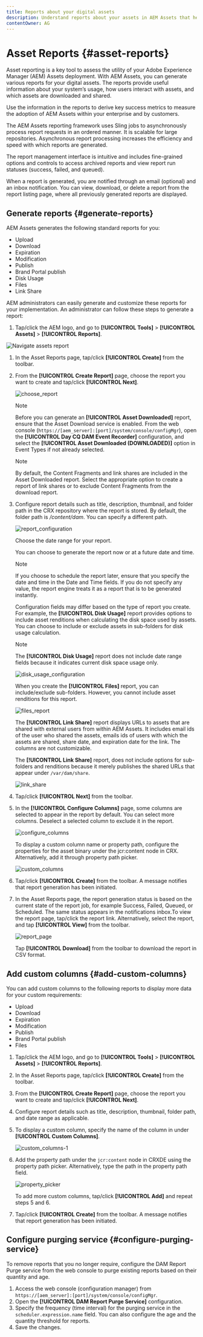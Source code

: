 ```yaml
---
title: Reports about your digital assets
description: Understand reports about your assets in AEM Assets that help your understand usage, activity, and sharing of your digital assets.
contentOwner: AG
---
```


# Asset Reports {#asset-reports}

Asset reporting is a key tool to assess the utility of your Adobe Experience Manager (AEM) Assets deployment. With AEM Assets, you can generate various reports for your digital assets. The reports provide useful information about your system’s usage, how users interact with assets, and which assets are downloaded and shared.

Use the information in the reports to derive key success metrics to measure the adoption of AEM Assets within your enterprise and by customers.

The AEM Assets reporting framework uses Sling jobs to asynchronously process report requests in an ordered manner. It is scalable for large repositories. Asynchronous report processing increases the efficiency and speed with which reports are generated.

The report management interface is intuitive and includes fine-grained options and controls to access archived reports and view report run statuses (success, failed, and queued).

When a report is generated, you are notified through an email (optional) and an inbox notification. You can view, download, or delete a report from the report listing page, where all previously generated reports are displayed.

## Generate reports {#generate-reports}

AEM Assets generates the following standard reports for you:

* Upload
* Download
* Expiration
* Modification
* Publish
* Brand Portal publish
* Disk Usage
* Files
* Link Share

AEM administrators can easily generate and customize these reports for your implementation. An administrator can follow these steps to generate a report:

1. Tap/click the AEM logo, and go to **[!UICONTROL Tools]** &gt; **[!UICONTROL Assets]** &gt; **[!UICONTROL Reports]**.

![Navigate assets report](assets/AssetsReportNavigation.png)

1. In the Asset Reports page, tap/click **[!UICONTROL Create]** from the toolbar.
1. From the **[!UICONTROL Create Report]** page, choose the report you want to create and tap/click **[!UICONTROL Next]**.

   ![choose_report](assets/choose_report.png)

   >[!NOTE]
   >
   >Before you can generate an **[!UICONTROL Asset Downloaded]** report, ensure that the Asset Download service is enabled. From the web console (`https://[aem_server]:[port]/system/console/configMgr`), open the **[!UICONTROL Day CQ DAM Event Recorder]** configuration, and select the **[!UICONTROL Asset Downloaded (DOWNLOADED)]** option in Event Types if not already selected.

   >[!NOTE]
   >
   >By default, the Content Fragments and link shares are included in the Asset Downloaded report. Select the appropriate option to create a report of link shares or to exclude Content Fragments from the download report.

1. Configure report details such as title, description, thumbnail, and folder path in the CRX repository where the report is stored. By default, the folder path is */content/dam*. You can specify a different path.

   ![report_configuration](assets/report_configuration.png)

   Choose the date range for your report.

   You can choose to generate the report now or at a future date and time.

   >[!NOTE]
   >
   >If you choose to schedule the report later, ensure that you specify the date and time in the Date and Time fields. If you do not specify any value, the report engine treats it as a report that is to be generated instantly.

   Configuration fields may differ based on the type of report you create. For example, the **[!UICONTROL Disk Usage]** report provides options to include asset renditions when calculating the disk space used by assets. You can choose to include or exclude assets in sub-folders for disk usage calculation.

   >[!NOTE]
   >
   >The **[!UICONTROL Disk Usage]** report does not include date range fields because it indicates current disk space usage only.

   ![disk_usage_configuration](assets/disk_usage_configuration.png)

   When you create the **[!UICONTROL Files]** report, you can include/exclude sub-folders. However, you cannot include asset renditions for this report.

   ![files_report](assets/files_report.png)

   The **[!UICONTROL Link Share]** report displays URLs to assets that are shared with external users from within AEM Assets. It includes email ids of the user who shared the assets, emails ids of users with which the assets are shared, share date, and expiration date for the link. The columns are not customizable.

   The **[!UICONTROL Link Share]** report, does not include options for sub-folders and renditions because it merely publishes the shared URLs that appear under `/var/dam/share`.

   ![link_share](assets/link_share.png)

1. Tap/click **[!UICONTROL Next]** from the toolbar.

1. In the **[!UICONTROL Configure Columns]** page, some columns are selected to appear in the report by default. You can select more columns. Deselect a selected column to exclude it in the report.

   ![configure_columns](assets/configure_columns.png)

   To display a custom column name or property path, configure the properties for the asset binary under the jcr:content node in CRX. Alternatively, add it through property path picker.

   ![custom_columns](assets/custom_columns.png)

1. Tap/click **[!UICONTROL Create]** from the toolbar. A message notifies that report generation has been initiated.
1. In the Asset Reports page, the report generation status is based on the current state of the report job, for example Success, Failed, Queued, or Scheduled. The same status appears in the notifications inbox.To view the report page, tap/click the report link. Alternatively, select the report, and tap **[!UICONTROL View]** from the toolbar.

   ![report_page](assets/report_page.png)

   Tap **[!UICONTROL Download]** from the toolbar to download the report in CSV format.

## Add custom columns {#add-custom-columns}

You can add custom columns to the following reports to display more data for your custom requirements:

* Upload
* Download
* Expiration
* Modification
* Publish
* Brand Portal publish
* Files

1. Tap/click the AEM logo, and go to **[!UICONTROL Tools]** &gt; **[!UICONTROL Assets]** &gt; **[!UICONTROL Reports]**.
1. In the Asset Reports page, tap/click **[!UICONTROL Create]** from the toolbar.

1. From the **[!UICONTROL Create Report]** page, choose the report you want to create and tap/click **[!UICONTROL Next]**.
1. Configure report details such as title, description, thumbnail, folder path, and date range as applicable.

1. To display a custom column, specify the name of the column in under **[!UICONTROL Custom Columns]**.

   ![custom_columns-1](assets/custom_columns-1.png)

1. Add the property path under the `jcr:content` node in CRXDE using the property path picker. Alternatively, type the path in the property path field.

   ![property_picker](assets/property_picker.png)

   To add more custom columns, tap/click **[!UICONTROL Add]** and repeat steps 5 and 6.

1. Tap/click **[!UICONTROL Create]** from the toolbar. A message notifies that report generation has been initiated.

## Configure purging service {#configure-purging-service}

To remove reports that you no longer require, configure the DAM Report Purge service from the web console to purge existing reports based on their quantity and age.

1. Access the web console (configuration manager) from `https://[aem_server]:[port]/system/console/configMgr`.
1. Open the **[!UICONTROL DAM Report Purge Service]** configuration.
1. Specify the frequency (time interval) for the purging service in the `scheduler.expression.name` field. You can also configure the age and the quantity threshold for reports.
1. Save the changes.
